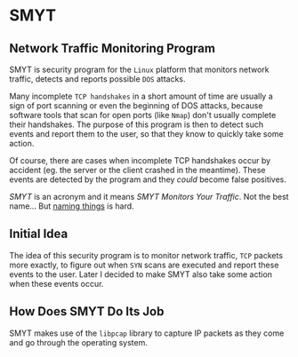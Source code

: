 # SMYT

## Network Traffic Monitoring Program

SMYT is security program for the `Linux` platform that monitors network traffic, detects and reports possible
`DOS` attacks.

Many incomplete `TCP handshakes` in a short amount of time are usually a sign of port scanning or even the
beginning of DOS attacks, because software tools that scan for open ports (like `Nmap`) don't usually complete
their handshakes. The purpose of this program is then to detect such events and report them to the user, so that
they know to quickly take some action.

Of course, there are cases when incomplete TCP handshakes occur by accident (eg. the server or the client
crashed in the meantime). These events are detected by the program and they *could* become false positives.

*SMYT* is an acronym and it means *SMYT Monitors Your Traffic*. Not the best name... But
[naming things](https://martinfowler.com/bliki/TwoHardThings.html) is hard.

## Initial Idea

The idea of this security program is to monitor network traffic, `TCP` packets more exactly, to figure out
when `SYN` scans are executed and report these events to the user. Later I decided to make SMYT also take
some action when these events occur.

<!-- TODO see if things change -->

## How Does SMYT Do Its Job

SMYT makes use of the `libpcap` library to capture IP packets as they come and go through the operating system.

<!-- dnf install libpcap-devel.x86_64 -->
<!-- dnf install systemd-devel.x86_64 -->
<!-- apt install libpcap-dev -->
<!-- apt install libsystemd-dev -->
